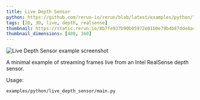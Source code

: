 ```yaml
---
title: Live Depth Sensor
python: https://github.com/rerun-io/rerun/blob/latest/examples/python/live_depth_sensor/main.py
tags: [2D, 3D, live, depth, realsense]
thumbnail: https://static.rerun.io/8b7fe937b90b05972e01b0e79b4b87dde4a47914_live_depth_sensor_480w.png
thumbnail_dimensions: [480, 360]
---
```


<picture>
  <source media="(max-width: 480px)" srcset="https://static.rerun.io/8b7fe937b90b05972e01b0e79b4b87dde4a47914_live_depth_sensor_480w.png">
  <source media="(max-width: 768px)" srcset="https://static.rerun.io/47892d2f54f3e4a529ad3d89aef1077f0ee00851_live_depth_sensor_768w.png">
  <source media="(max-width: 1024px)" srcset="https://static.rerun.io/8d80e7bc742fd81540b108f41213b9908af40ce5_live_depth_sensor_1024w.png">
  <source media="(max-width: 1200px)" srcset="https://static.rerun.io/dd76ee07bd01527b6b7dcc26794851ce1e4f782e_live_depth_sensor_1200w.png">
  <img src="https://static.rerun.io/d3c0392bebe2003d24110a779d6f6748167772d8_live_depth_sensor_full.png" alt="Live Depth Sensor example screenshot">
</picture>


A minimal example of streaming frames live from an Intel RealSense depth sensor.

Usage:
```
examples/python/live_depth_sensor/main.py
```
